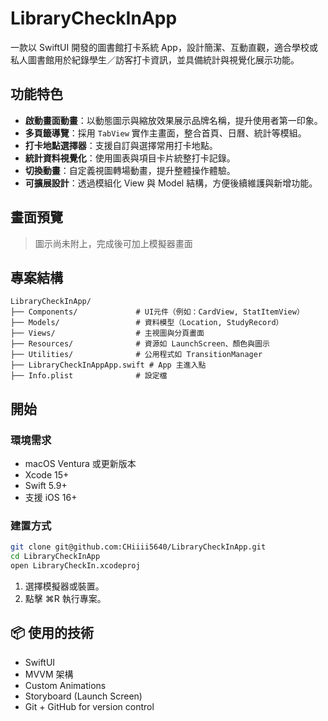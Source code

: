 # LibraryCheckInApp

一款以 SwiftUI 開發的圖書館打卡系統 App，設計簡潔、互動直觀，適合學校或私人圖書館用於紀錄學生／訪客打卡資訊，並具備統計與視覺化展示功能。

## 功能特色

- **啟動畫面動畫**：以動態圖示與縮放效果展示品牌名稱，提升使用者第一印象。
- **多頁籤導覽**：採用 `TabView` 實作主畫面，整合首頁、日曆、統計等模組。
- **打卡地點選擇器**：支援自訂與選擇常用打卡地點。
- **統計資料視覺化**：使用圖表與項目卡片統整打卡記錄。
- **切換動畫**：自定義視圖轉場動畫，提升整體操作體驗。
- **可擴展設計**：透過模組化 View 與 Model 結構，方便後續維護與新增功能。

## 畫面預覽

>  圖示尚未附上，完成後可加上模擬器畫面

## 專案結構

```
LibraryCheckInApp/
├── Components/             # UI元件（例如：CardView, StatItemView）
├── Models/                 # 資料模型（Location, StudyRecord）
├── Views/                  # 主視圖與分頁畫面
├── Resources/              # 資源如 LaunchScreen、顏色與圖示
├── Utilities/              # 公用程式如 TransitionManager
├── LibraryCheckInAppApp.swift # App 主進入點
├── Info.plist              # 設定檔
```

## 開始

### 環境需求

- macOS Ventura 或更新版本
- Xcode 15+
- Swift 5.9+
- 支援 iOS 16+

### 建置方式

```bash
git clone git@github.com:CHiiii5640/LibraryCheckInApp.git
cd LibraryCheckInApp
open LibraryCheckIn.xcodeproj
```

1. 選擇模擬器或裝置。
2. 點擊 ⌘R 執行專案。

## 📦 使用的技術

- SwiftUI
- MVVM 架構
- Custom Animations
- Storyboard (Launch Screen)
- Git + GitHub for version control
